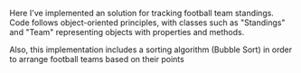   Here I've implemented an solution for tracking football team standings. Code follows object-oriented principles, with classes such as "Standings" and "Team" representing objects with properties and methods.

  Also, this implementation includes a sorting algorithm (Bubble Sort) in order to arrange football teams based on their points

